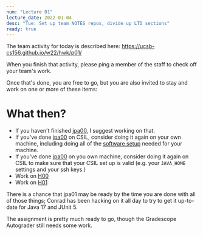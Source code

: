 ```yaml
---
num: "Lecture 01"
lecture_date: 2022-01-04
desc: "Tue: Set up team NOTES repos, divide up LTD sections"
ready: true
---
```


The team activity for today is described here: <https://ucsb-cs156.github.io/w22/hwk/p01/>

When you finish that activity, please ping a member of the staff to check off your team's work.

Once that's done, you are free to go, but you are also invited to stay and work on one or more of these items:

# What then?  
  
* If you haven't finished [jpa00](https://ucsb-cs156.github.io/w22/lab/jpa00/), I suggest working on that.
* If you've done [jpa00](https://ucsb-cs156.github.io/w22/lab/jpa00/) on CSIL, consider doing it again on your own machine, including doing all of the [software setup](https://ucsb-cs156.github.io/w22/info/software/) needed for your machine.
* If you've done [jpa00](https://ucsb-cs156.github.io/w22/lab/jpa00/) on you own machine, consider doing it again on CSIL to make sure that your CSIL set up is valid (e.g. your `JAVA_HOME` settings and your ssh keys.)
* Work on [H00](https://ucsb-cs156.github.io/w22/hwk/h00/)
* Work on [H01](https://ucsb-cs156.github.io/w22/hwk/h01/)

There is a chance that jpa01 may be ready by the time you are done with all of those things; Conrad has been hacking on it all day to try to get it up-to-date for Java 17 and JUnit 5.  

The assignment is pretty much ready to go, though the Gradescope Autograder still needs some work.
